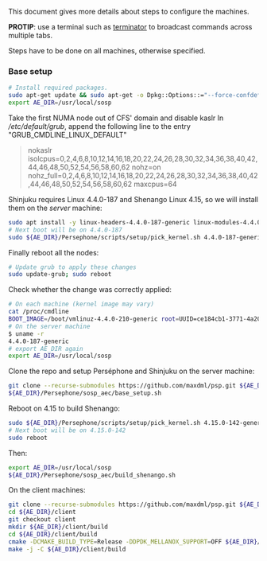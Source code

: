 This document gives more details about steps to configure the machines.

**PROTIP**: use a terminal such as [terminator](https://terminator-gtk3.readthedocs.io/en/latest/) to broadcast commands across multiple tabs.

Steps have to be done on all machines, otherwise specified.

### Base setup
```bash
# Install required packages.
sudo apt-get update && sudo apt-get -o Dpkg::Options::="--force-confdef" -o Dpkg::Options::="--force-confold" upgrade -y; sudo apt install -y cmake libmnl-dev libnl-3-dev libnl-route-3-dev libboost-program-options-dev libboost-system-dev libboost-chrono-dev libboost-context-dev libnuma-dev libyaml-cpp-dev liblz4-dev libgflags-dev libsnappy-dev numactl msr-tools htop libconfig-dev software-properties-common; sudo add-apt-repository -y ppa:ubuntu-toolchain-r/test; sudo apt update; sudo apt install -y gcc-7 g++-7; sudo update-alternatives --install /usr/bin/gcc gcc /usr/bin/gcc-7 60 --slave /usr/bin/g++ g++ /usr/bin/g++-7
export AE_DIR=/usr/local/sosp
```
Take the first NUMA node out of CFS' domain and disable kaslr
In _/etc/default/grub_, append the following line to the entry "GRUB_CMDLINE_LINUX_DEFAULT"
> nokaslr isolcpus=0,2,4,6,8,10,12,14,16,18,20,22,24,26,28,30,32,34,36,38,40,42,44,46,48,50,52,54,56,58,60,62 nohz=on nohz_full=0,2,4,6,8,10,12,14,16,18,20,22,24,26,28,30,32,34,36,38,40,42,44,46,48,50,52,54,56,58,60,62 maxcpus=64

Shinjuku requires Linux 4.4.0-187 and Shenango Linux 4.15, so we will install them on the *server* machine:
```bash
sudo apt install -y linux-headers-4.4.0-187-generic linux-modules-4.4.0-187-generic linux-image-4.4.0-187-generic linux-headers-4.15.0-142-generic linux-modules-4.15.0-142-generic linux-image-4.15.0-142-generic
# Next boot will be on 4.4.0-187
sudo ${AE_DIR}/Persephone/scripts/setup/pick_kernel.sh 4.4.0-187-generic
```

Finally reboot all the nodes:
```bash
# Update grub to apply these changes
sudo update-grub; sudo reboot
```

Check whether the change was correctly applied:
```bash
# On each machine (kernel image may vary)
cat /proc/cmdline
BOOT_IMAGE=/boot/vmlinuz-4.4.0-210-generic root=UUID=ce184cb1-3771-4a20-b6cd-8e9a4649a561 ro console=ttyS0,115200 nokaslr isolcpus=0,2,4,6,8,10,12,14,16,18,20,22,24,26,28,30,32,34,36,38,40,42,44,46,48,50,52,54,56,58,60,62 nohz=on nohz_full=0,2,4,6,8,10,$
# On the server machine
$ uname -r
4.4.0-187-generic
# export AE_DIR again
export AE_DIR=/usr/local/sosp
```

Clone the repo and setup Perséphone and Shinjuku on the server machine:
```bash
git clone --recurse-submodules https://github.com/maxdml/psp.git ${AE_DIR}/Persephone
${AE_DIR}/Persephone/sosp_aec/base_setup.sh
```

Reboot on 4.15 to build Shenango:
```bash
sudo ${AE_DIR}/Persephone/scripts/setup/pick_kernel.sh 4.15.0-142-generic
# Next boot will be on 4.15.0-142
sudo reboot
```
Then:
```bash
export AE_DIR=/usr/local/sosp
${AE_DIR}/Persephone/sosp_aec/build_shenango.sh
```

On the client machines:
```bash
git clone --recurse-submodules https://github.com/maxdml/psp.git ${AE_DIR}/client
cd ${AE_DIR}/client
git checkout client
mkdir ${AE_DIR}/client/build
cd ${AE_DIR}/client/build
cmake -DCMAKE_BUILD_TYPE=Release -DDPDK_MELLANOX_SUPPORT=OFF ${AE_DIR}/client
make -j -C ${AE_DIR}/client/build
```
